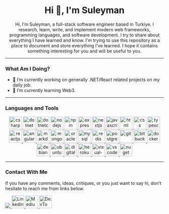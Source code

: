 <h1 align="center">Hi 👋, I'm Suleyman</h1>

<p align="center">
Hi, I’m Suleyman, a full-stack software engineer based in Turkiye. I research, learn, write, and implement modern web frameworks, programming languages, and software development. I try to share about everything I have learned and know. I'm trying to use this repository as a place to document and store everything I've learned. I hope it contains something interesting for you and will be useful to you.
</p>

---

### What Am I Doing?

- 🔭 I’m currently working on generally .NET/React related projects on my daily job.
- 🌱 I’m currently learning Web3.

---

### Languages and Tools

<p align="center">
  <a href="https://learn.microsoft.com/en-gb/dotnet/csharp/" target="_blank" rel="noreferrer">
    <img src="https://cdn.jsdelivr.net/gh/devicons/devicon/icons/csharp/csharp-original.svg" alt="csharp" width="40" height="40" />
  </a>
  <a href="https://dotnet.microsoft.com/en-us/" target="_blank" rel="noreferrer">
    <img src="https://cdn.jsdelivr.net/gh/devicons/devicon/icons/dot-net/dot-net-plain-wordmark.svg" alt="dotnet" width="40" height="40" />
  </a>
  <a href="https://dotnet.microsoft.com/en-us/" target="_blank" rel="noreferrer">
     <img src="https://cdn.jsdelivr.net/gh/devicons/devicon/icons/dotnetcore/dotnetcore-original.svg" alt="dotnetcore" width="40" height="40"/>
  </a>
  <a href="https://nodejs.org/en/" target="_blank" rel="noreferrer">
     <img src="https://cdn.jsdelivr.net/gh/devicons/devicon/icons/nodejs/nodejs-original.svg" alt="nodejs" width="40" height="40"/>
  </a> 
  <a href="https://www.npmjs.com/" target="_blank" rel="noreferrer">
     <img src="https://cdn.jsdelivr.net/gh/devicons/devicon/icons/npm/npm-original-wordmark.svg" alt="npm" width="40" height="40"/>
  </a>
   <a href="https://expressjs.com/" target="_blank" rel="noreferrer">
     <img src="https://cdn.jsdelivr.net/gh/devicons/devicon/icons/express/express-original-wordmark.svg" alt="expressjs" width="40" height="40"/>
  </a> 
  <a href="https://nextjs.org/" target="_blank" rel="noreferrer">
     <img src="https://cdn.jsdelivr.net/gh/devicons/devicon/icons/nextjs/nextjs-original-wordmark.svg" alt="nextjs" width="40" height="40"/>
  </a> 
  <a href="https://www.javascript.com/" target="_blank" rel="noreferrer">
     <img src="https://cdn.jsdelivr.net/gh/devicons/devicon/icons/javascript/javascript-plain.svg" alt="javascript" width="40" height="40"/>
  </a> 
  <a href="https://www.w3schools.com/html/" target="_blank" rel="noreferrer">
     <img src="https://cdn.jsdelivr.net/gh/devicons/devicon/icons/html5/html5-original.svg" alt="html" width="40" height="40"/>
  </a> 
   <a href="https://www.w3schools.com/css/" target="_blank" rel="noreferrer">
     <img src="https://cdn.jsdelivr.net/gh/devicons/devicon/icons/css3/css3-original.svg" alt="css" width="40" height="40"/>
  </a>
  <a href="https://www.typescriptlang.org/" target="_blank" rel="noreferrer">
     <img src="https://cdn.jsdelivr.net/gh/devicons/devicon/icons/typescript/typescript-original.svg" alt="typescript" width="40" height="40"/>
  </a> 
  <a href="https://reactjs.org/" target="_blank" rel="noreferrer">
     <img src="https://cdn.jsdelivr.net/gh/devicons/devicon/icons/react/react-original.svg" alt="reactjs" width="40" height="40"/>
  </a> 
  <a href="https://angular.io/" target="_blank" rel="noreferrer">
     <img src="https://cdn.jsdelivr.net/gh/devicons/devicon/icons/angularjs/angularjs-plain.svg" alt="angular" width="40" height="40"/>
  </a> 
  <a href="https://www.markdownguide.org/" target="_blank" rel="noreferrer">
     <img src="https://cdn.jsdelivr.net/gh/devicons/devicon/icons/markdown/markdown-original.svg" alt="markdown" width="40" height="40"/>
  </a> 
  <a href="https://www.mongodb.com/" target="_blank" rel="noreferrer">
     <img src="https://cdn.jsdelivr.net/gh/devicons/devicon/icons/mongodb/mongodb-original.svg" alt="mongodb" width="40" height="40"/>
  </a>
  <a href="https://www.oracle.com/" target="_blank" rel="noreferrer">
     <img src="https://cdn.jsdelivr.net/gh/devicons/devicon/icons/oracle/oracle-original.svg" alt="oracle" width="40" height="40"/>
  </a>
  <a href="https://www.mysql.com/" target="_blank" rel="noreferrer">
     <img src="https://cdn.jsdelivr.net/gh/devicons/devicon/icons/mysql/mysql-original.svg" alt="mysql" width="40" height="40"/>
  </a>
  <a href="https://redis.io/" target="_blank" rel="noreferrer">
     <img src="https://cdn.jsdelivr.net/gh/devicons/devicon/icons/redis/redis-original.svg" alt="redis" width="40" height="40"/>
  </a>
  <a href="https://www.postgresql.org/" target="_blank" rel="noreferrer">
     <img src="https://cdn.jsdelivr.net/gh/devicons/devicon/icons/postgresql/postgresql-original.svg" alt="postgresql" width="40" height="40"/>
  </a>
  <a href="https://git-scm.com/" target="_blank" rel="noreferrer">
     <img src="https://cdn.jsdelivr.net/gh/devicons/devicon/icons/git/git-original.svg" alt="git" width="40" height="40"/>
  </a>
  <a href="https://bitbucket.org/" target="_blank" rel="noreferrer">
     <img src="https://cdn.jsdelivr.net/gh/devicons/devicon/icons/bitbucket/bitbucket-original-wordmark.svg" alt="bitbucket" width="40" height="40"/>
  </a>
  <a href="https://www.docker.com/" target="_blank" rel="noreferrer">
     <img src="https://cdn.jsdelivr.net/gh/devicons/devicon/icons/docker/docker-plain-wordmark.svg" alt="docker" width="40" height="40"/>
  </a>
  <a href="https://www.debian.org/" target="_blank" rel="noreferrer">
     <img src="https://cdn.jsdelivr.net/gh/devicons/devicon/icons/debian/debian-plain-wordmark.svg" alt="debian" width="40" height="40"/>
  </a>
  <a href="https://ubuntu.com/" target="_blank" rel="noreferrer">
     <img src="https://cdn.jsdelivr.net/gh/devicons/devicon/icons/ubuntu/ubuntu-plain-wordmark.svg" alt="ubuntu" width="40" height="40"/>
  </a>
  <a href="https://www.digitalocean.com/" target="_blank" rel="noreferrer">
     <img src="https://cdn.jsdelivr.net/gh/devicons/devicon/icons/digitalocean/digitalocean-original.svg" alt="digitalocean" width="40" height="40"/>
  </a>
  <a href="https://www.heroku.com/" target="_blank" rel="noreferrer">
     <img src="https://cdn.jsdelivr.net/gh/devicons/devicon/icons/heroku/heroku-plain-wordmark.svg" alt="heroku" width="40" height="40"/>
  </a>
  <a href="https://visualstudio.microsoft.com/" target="_blank" rel="noreferrer">
     <img src="https://cdn.jsdelivr.net/gh/devicons/devicon/icons/visualstudio/visualstudio-plain.svg" alt="visual-studio" width="40" height="40"/>
  </a>
  <a href="https://code.visualstudio.com/" target="_blank" rel="noreferrer">
     <img src="https://cdn.jsdelivr.net/gh/devicons/devicon/icons/vscode/vscode-original.svg" alt="vscode" width="40" height="40"/>
  </a>
  <a href="https://www.nuget.org/" target="_blank" rel="noreferrer">
     <img src="https://cdn.jsdelivr.net/gh/devicons/devicon/icons/nuget/nuget-original.svg" alt="nuget" width="40" height="40"/>
  </a>
</p>       

---

### Contact With Me

If you have any comments, ideas, critiques, or you just want to say hi, don’t hesitate to reach me from links below.

<p>
  <a href="mailto:sudo@suleymandonmez.dev" target="blank"><img src="https://img.icons8.com/ios-filled/40/228BE6/circled-envelope.png"/>
  </a>
  <a href="https://www.linkedin.com/in/suleyman-donmez/">
    <img alt="Linkedin" src="https://www.vectorlogo.zone/logos/linkedin/linkedin-icon.svg" width="40" height="40"/>
  </a>
  <a href="https://medium.com/@suleyman.donmez">
    <img alt="Medium" src="https://www.vectorlogo.zone/logos/medium/medium-tile.svg" width="40" height="40"/>
  </a>
  <a href="https://dev.to/donmezs">
    <img alt="DevTo" src="https://d2fltix0v2e0sb.cloudfront.net/dev-black.png" width="40" height="40"/>
  </a>
</p>
